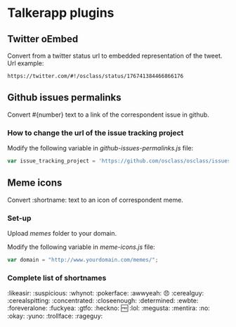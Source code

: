 # Talkerapp plugins

## Twitter oEmbed

Convert from a twitter status url to embedded representation of the tweet. Url example:

```
https://twitter.com/#!/osclass/status/176741384466866176
```

## Github issues permalinks

Convert #{number} text to a link of the correspondent issue in github. 

### How to change the url of the issue tracking project

Modify the following variable in *github-issues-permalinks.js* file:

```js
var issue_tracking_project = 'https://github.com/osclass/osclass/issues/' ;
```


## Meme icons

Convert :shortname: text to an icon of correspondent meme.

### Set-up

Upload *memes* folder to your domain.

Modify the following variable in *meme-icons.js* file:

```js
var domain = "http://www.yourdomain.com/memes/";
```

### Complete list of shortnames
:likeasir:
:suspicious:
:whynot:
:pokerface:
:awwyeah:
:angry:
:cerealguy:
:cerealspitting:
:concentrated:
:closeenough:
:determined:
:ewbte:
:foreveralone:
:fuckyea:
:gtfo:
:heckno:
:free:
:lol:
:megusta:
:mentira:
:no:
:okay:
:yuno:
:trollface:
:rageguy:

